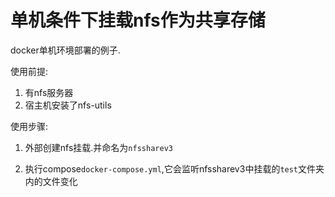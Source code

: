 # 单机条件下挂载nfs作为共享存储

docker单机环境部署的例子.

使用前提:

1. 有nfs服务器
2. 宿主机安装了nfs-utils

使用步骤:

1. 外部创建nfs挂载.并命名为`nfssharev3`

2. 执行compose`docker-compose.yml`,它会监听nfssharev3中挂载的`test`文件夹内的文件变化
